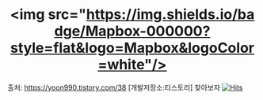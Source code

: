 


# <div align=center><img src="https://img.shields.io/badge/Mapbox-000000?style=flat&logo=Mapbox&logoColor=white"/>
출처: https://yoon990.tistory.com/38 [개발저장소:티스토리] 찾아보자 [![Hits](https://hits.seeyoufarm.com/api/count/incr/badge.svg?url=https%3A%2F%2Fgithub.com%2Falzkdpf999%2FMapApp&count_bg=%2379C83D&title_bg=%23555555&icon=&icon_color=%23E7E7E7&title=hits&edge_flat=false)](https://hits.seeyoufarm.com)
</div>
